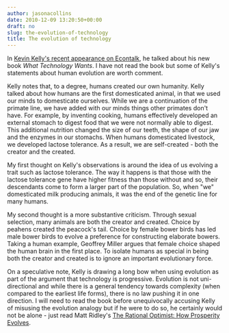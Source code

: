 ```yaml
---
author: jasonacollins
date: 2010-12-09 13:20:50+00:00
draft: no
slug: the-evolution-of-technology
title: The evolution of technology
---
```


In [Kevin Kelly's recent appearance on Econtalk](http://www.econtalk.org/archives/2010/11/kelly_on_techno.html), he talked about his new book *What Technology Wants*. I have not read the book but some of Kelly's statements about human evolution are worth comment.

Kelly notes that, to a degree, humans created our own humanity. Kelly talked about how humans are the first domesticated animal, in that we used our minds to domesticate ourselves. While we are a continuation of the primate line, we have added with our minds things other primates don't have. For example, by inventing cooking, humans effectively developed an external stomach to digest food that we were not normally able to digest. This additional nutrition changed the size of our teeth, the shape of our jaw and the enzymes in our stomachs. When humans domesticated livestock, we developed lactose tolerance. As a result, we are self-created - both the creator and the created.

My first thought on Kelly's observations is around the idea of us evolving a trait such as lactose tolerance. The way it happens is that those with the lactose tolerance gene have higher fitness than those without and so, their descendants come to form a larger part of the population. So, when "we" domesticated milk producing animals, it was the end of the genetic line for many humans.

My second thought is a more substantive criticism. Through sexual selection, many animals are both the creator and created. Choice by peahens created the peacock's tail. Choice by female bower birds has led male bower birds to evolve a preference for constructing elaborate bowers. Taking a human example, Geoffrey Miller argues that female choice shaped the human brain in the first place. To isolate humans as special in being both the creator and created is to ignore an important evolutionary force.

On a speculative note, Kelly is drawing a long bow when using evolution as part of the argument that technology is progressive. Evolution is not uni-directional and while there is a general tendency towards complexity (when compared to the earliest life forms), there is no law pushing it in one direction. I will need to read the book before unequivocally accusing Kelly of misusing the evolution analogy but if he were to do so, he certainly would not be alone - just read Matt Ridley's [The Rational Optimist: How Prosperity Evolves](https://www.jasoncollins.blog/ridleys-the-rational-optimist/).

